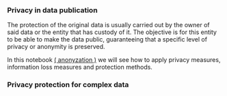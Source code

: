 

### Privacy in data publication

The protection of the original data is usually carried out by the owner of said data or the entity that has custody of it. The objective is for this entity to be able to make the data public, guaranteeing that a specific level of privacy or anonymity is preserved.

In this notebook [( anonyzation )](./anonymitazion.ipynb) we will see how to apply privacy measures, information loss measures and protection methods.


### Privacy protection for complex data